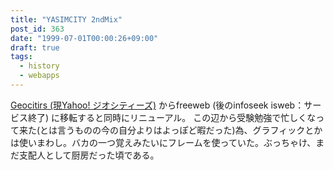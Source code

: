 ```yaml
---
title: "YASIMCITY 2ndMix"
post_id: 363
date: "1999-07-01T00:00:26+09:00"
draft: true
tags:
  - history
  - webapps
---
```



[Geocitirs (現Yahoo! ジオシティーズ)](http://geocities.yahoo.co.jp/) からfreeweb (後のinfoseek isweb：サービス終了) に移転すると同時にリニューアル。 この辺から受験勉強で忙しくなって来た(とは言うものの今の自分よりはよっぽど暇だった)為、グラフィックとかは使いまわし。バカの一つ覚えみたいにフレームを使っていた。ぶっちゃけ、まだ支配人として厨房だった頃である。
